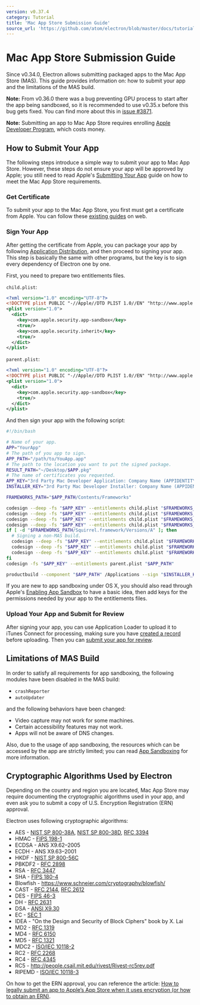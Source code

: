 ```yaml
---
version: v0.37.4
category: Tutorial
title: 'Mac App Store Submission Guide'
source_url: 'https://github.com/atom/electron/blob/master/docs/tutorial/mac-app-store-submission-guide.md'
---
```


# Mac App Store Submission Guide

Since v0.34.0, Electron allows submitting packaged apps to the Mac App Store
(MAS). This guide provides information on: how to submit your app and the
limitations of the MAS build.

**Note:** From v0.36.0 there was a bug preventing GPU process to start after
the app being sandboxed, so it is recommended to use v0.35.x before this bug
gets fixed. You can find more about this in [issue #3871][issue-3871].

**Note:** Submitting an app to Mac App Store requires enrolling [Apple Developer
Program][developer-program], which costs money.

## How to Submit Your App

The following steps introduce a simple way to submit your app to Mac App Store.
However, these steps do not ensure your app will be approved by Apple; you
still need to read Apple's [Submitting Your App][submitting-your-app] guide on
how to meet the Mac App Store requirements.

### Get Certificate

To submit your app to the Mac App Store, you first must get a certificate from
Apple. You can follow these [existing guides][nwjs-guide] on web.

### Sign Your App

After getting the certificate from Apple, you can package your app by following
[Application Distribution](http://electron.atom.io/docs/v0.37.4/tutorial/application-distribution), and then proceed to
signing your app. This step is basically the same with other programs, but the
key is to sign every dependency of Electron one by one.

First, you need to prepare two entitlements files.

`child.plist`:

```xml
<?xml version="1.0" encoding="UTF-8"?>
<!DOCTYPE plist PUBLIC "-//Apple//DTD PLIST 1.0//EN" "http://www.apple.com/DTDs/PropertyList-1.0.dtd">
<plist version="1.0">
  <dict>
    <key>com.apple.security.app-sandbox</key>
    <true/>
    <key>com.apple.security.inherit</key>
    <true/>
  </dict>
</plist>
```

`parent.plist`:

```xml
<?xml version="1.0" encoding="UTF-8"?>
<!DOCTYPE plist PUBLIC "-//Apple//DTD PLIST 1.0//EN" "http://www.apple.com/DTDs/PropertyList-1.0.dtd">
<plist version="1.0">
  <dict>
    <key>com.apple.security.app-sandbox</key>
    <true/>
  </dict>
</plist>
```

And then sign your app with the following script:

```bash
#!/bin/bash

# Name of your app.
APP="YourApp"
# The path of you app to sign.
APP_PATH="/path/to/YouApp.app"
# The path to the location you want to put the signed package.
RESULT_PATH="~/Desktop/$APP.pkg"
# The name of certificates you requested.
APP_KEY="3rd Party Mac Developer Application: Company Name (APPIDENTITY)"
INSTALLER_KEY="3rd Party Mac Developer Installer: Company Name (APPIDENTITY)"

FRAMEWORKS_PATH="$APP_PATH/Contents/Frameworks"

codesign --deep -fs "$APP_KEY" --entitlements child.plist "$FRAMEWORKS_PATH/Electron Framework.framework/Versions/A"
codesign --deep -fs "$APP_KEY" --entitlements child.plist "$FRAMEWORKS_PATH/$APP Helper.app/"
codesign --deep -fs "$APP_KEY" --entitlements child.plist "$FRAMEWORKS_PATH/$APP Helper EH.app/"
codesign --deep -fs "$APP_KEY" --entitlements child.plist "$FRAMEWORKS_PATH/$APP Helper NP.app/"
if [ -d "$FRAMEWORKS_PATH/Squirrel.framework/Versions/A" ]; then
  # Signing a non-MAS build.
  codesign --deep -fs "$APP_KEY" --entitlements child.plist "$FRAMEWORKS_PATH/Mantle.framework/Versions/A"
  codesign --deep -fs "$APP_KEY" --entitlements child.plist "$FRAMEWORKS_PATH/ReactiveCocoa.framework/Versions/A"
  codesign --deep -fs "$APP_KEY" --entitlements child.plist "$FRAMEWORKS_PATH/Squirrel.framework/Versions/A"
fi
codesign -fs "$APP_KEY" --entitlements parent.plist "$APP_PATH"

productbuild --component "$APP_PATH" /Applications --sign "$INSTALLER_KEY" "$RESULT_PATH"
```

If you are new to app sandboxing under OS X, you should also read through
Apple's [Enabling App Sandbox][enable-app-sandbox] to have a basic idea, then
add keys for the permissions needed by your app to the entitlements files.

### Upload Your App and Submit for Review

After signing your app, you can use Application Loader to upload it to iTunes
Connect for processing, making sure you have [created a record][create-record]
before uploading. Then you can [submit your app for review][submit-for-review].

## Limitations of MAS Build

In order to satisfy all requirements for app sandboxing, the following modules
have been disabled in the MAS build:

* `crashReporter`
* `autoUpdater`

and the following behaviors have been changed:

* Video capture may not work for some machines.
* Certain accessibility features may not work.
* Apps will not be aware of DNS changes.

Also, due to the usage of app sandboxing, the resources which can be accessed by
the app are strictly limited; you can read [App Sandboxing][app-sandboxing] for
more information.

## Cryptographic Algorithms Used by Electron

Depending on the country and region you are located, Mac App Store may require
documenting the cryptographic algorithms used in your app, and even ask you to
submit a copy of U.S. Encryption Registration (ERN) approval.

Electron uses following cryptographic algorithms:

* AES - [NIST SP 800-38A](http://csrc.nist.gov/publications/nistpubs/800-38a/sp800-38a.pdf), [NIST SP 800-38D](http://csrc.nist.gov/publications/nistpubs/800-38D/SP-800-38D.pdf), [RFC 3394](http://www.ietf.org/rfc/rfc3394.txt)
* HMAC - [FIPS 198-1](http://csrc.nist.gov/publications/fips/fips198-1/FIPS-198-1_final.pdf)
* ECDSA - ANS X9.62–2005
* ECDH - ANS X9.63–2001
* HKDF - [NIST SP 800-56C](http://csrc.nist.gov/publications/nistpubs/800-56C/SP-800-56C.pdf)
* PBKDF2 - [RFC 2898](https://tools.ietf.org/html/rfc2898)
* RSA - [RFC 3447](http://www.ietf.org/rfc/rfc3447)
* SHA - [FIPS 180-4](http://csrc.nist.gov/publications/fips/fips180-4/fips-180-4.pdf)
* Blowfish - https://www.schneier.com/cryptography/blowfish/
* CAST - [RFC 2144](https://tools.ietf.org/html/rfc2144), [RFC 2612](https://tools.ietf.org/html/rfc2612)
* DES - [FIPS 46-3](http://csrc.nist.gov/publications/fips/fips46-3/fips46-3.pdf)
* DH - [RFC 2631](https://tools.ietf.org/html/rfc2631)
* DSA - [ANSI X9.30](http://webstore.ansi.org/RecordDetail.aspx?sku=ANSI+X9.30-1%3A1997)
* EC - [SEC 1](http://www.secg.org/sec1-v2.pdf)
* IDEA - "On the Design and Security of Block Ciphers" book by X. Lai
* MD2 - [RFC 1319](http://tools.ietf.org/html/rfc1319)
* MD4 - [RFC 6150](https://tools.ietf.org/html/rfc6150)
* MD5 - [RFC 1321](https://tools.ietf.org/html/rfc1321)
* MDC2 - [ISO/IEC 10118-2](https://www.openssl.org/docs/manmaster/crypto/mdc2.html)
* RC2 - [RFC 2268](https://tools.ietf.org/html/rfc2268)
* RC4 - [RFC 4345](https://tools.ietf.org/html/rfc4345)
* RC5 - http://people.csail.mit.edu/rivest/Rivest-rc5rev.pdf
* RIPEMD - [ISO/IEC 10118-3](http://webstore.ansi.org/RecordDetail.aspx?sku=ISO%2FIEC%2010118-3:2004)

On how to get the ERN approval, you can reference the article: [How to legally
submit an app to Apple’s App Store when it uses encryption (or how to obtain an
ERN)][ern-tutorial].

[developer-program]: https://developer.apple.com/support/compare-memberships/
[submitting-your-app]: https://developer.apple.com/library/mac/documentation/IDEs/Conceptual/AppDistributionGuide/SubmittingYourApp/SubmittingYourApp.html
[nwjs-guide]: https://github.com/nwjs/nw.js/wiki/Mac-App-Store-%28MAS%29-Submission-Guideline#first-steps
[enable-app-sandbox]: https://developer.apple.com/library/ios/documentation/Miscellaneous/Reference/EntitlementKeyReference/Chapters/EnablingAppSandbox.html
[create-record]: https://developer.apple.com/library/ios/documentation/LanguagesUtilities/Conceptual/iTunesConnect_Guide/Chapters/CreatingiTunesConnectRecord.html
[submit-for-review]: https://developer.apple.com/library/ios/documentation/LanguagesUtilities/Conceptual/iTunesConnect_Guide/Chapters/SubmittingTheApp.html
[app-sandboxing]: https://developer.apple.com/app-sandboxing/
[issue-3871]: https://github.com/atom/electron/issues/3871
[ern-tutorial]: https://carouselapps.com/2015/12/15/legally-submit-app-apples-app-store-uses-encryption-obtain-ern/
